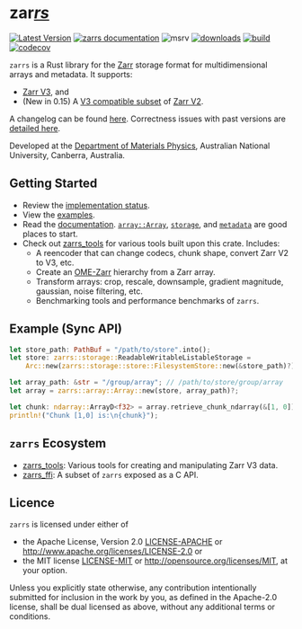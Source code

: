 # zar<u>*rs*</u>

[![Latest Version](https://img.shields.io/crates/v/zarrs.svg)](https://crates.io/crates/zarrs)
[![zarrs documentation](https://docs.rs/zarrs/badge.svg)](https://docs.rs/zarrs)
![msrv](https://img.shields.io/crates/msrv/zarrs)
[![downloads](https://img.shields.io/crates/d/zarrs)](https://crates.io/crates/zarrs)
[![build](https://github.com/LDeakin/zarrs/actions/workflows/ci.yml/badge.svg)](https://github.com/LDeakin/zarrs/actions/workflows/ci.yml)
[![codecov](https://codecov.io/gh/LDeakin/zarrs/graph/badge.svg?token=OBKJQNAZPP)](https://codecov.io/gh/LDeakin/zarrs)

`zarrs` is a Rust library for the [Zarr](https://zarr.dev) storage format for multidimensional arrays and metadata. It supports:
 - [Zarr V3](https://zarr-specs.readthedocs.io/en/latest/v3/core/v3.0.html), and
 - (New in 0.15) A [V3 compatible subset](https://docs.rs/zarrs/latest/zarrs/#implementation-status) of [Zarr V2](https://zarr-specs.readthedocs.io/en/latest/v2/v2.0.html).

A changelog can be found [here](https://github.com/LDeakin/zarrs/blob/main/CHANGELOG.md).
Correctness issues with past versions are [detailed here](https://github.com/LDeakin/zarrs/blob/main/doc/correctness_issues.md).

Developed at the [Department of Materials Physics](https://physics.anu.edu.au/research/mp/), Australian National University, Canberra, Australia.

## Getting Started
- Review the [implementation status](https://docs.rs/zarrs/latest/zarrs/#implementation-status).
- View the [examples](https://github.com/LDeakin/zarrs/tree/main/examples).
- Read the [documentation](https://docs.rs/zarrs/latest/zarrs/). [`array::Array`](https://docs.rs/zarrs/latest/zarrs/array/struct.Array.html), [`storage`](https://docs.rs/zarrs/latest/zarrs/storage/index.html), and [`metadata`](https://docs.rs/zarrs/latest/zarrs/metadata/index.html) are good places to start.
- Check out [zarrs_tools](https://github.com/LDeakin/zarrs_tools) for various tools built upon this crate. Includes:
  - A reencoder that can change codecs, chunk shape, convert Zarr V2 to V3, etc.
  - Create an [OME-Zarr](https://ngff.openmicroscopy.org/latest/) hierarchy from a Zarr array.
  - Transform arrays: crop, rescale, downsample, gradient magnitude, gaussian, noise filtering, etc.
  - Benchmarking tools and performance benchmarks of `zarrs`.

## Example (Sync API)
```rust
let store_path: PathBuf = "/path/to/store".into();
let store: zarrs::storage::ReadableWritableListableStorage =
    Arc::new(zarrs::storage::store::FilesystemStore::new(&store_path)?);

let array_path: &str = "/group/array"; // /path/to/store/group/array
let array = zarrs::array::Array::new(store, array_path)?;

let chunk: ndarray::ArrayD<f32> = array.retrieve_chunk_ndarray(&[1, 0])?;
println!("Chunk [1,0] is:\n{chunk}");
```

## `zarrs` Ecosystem
- [zarrs_tools](https://github.com/LDeakin/zarrs_tools): Various tools for creating and manipulating Zarr V3 data.
- [zarrs_ffi](https://github.com/LDeakin/zarrs_ffi): A subset of `zarrs` exposed as a C API.

## Licence
`zarrs` is licensed under either of
 - the Apache License, Version 2.0 [LICENSE-APACHE](./LICENCE-APACHE) or <http://www.apache.org/licenses/LICENSE-2.0> or
 - the MIT license [LICENSE-MIT](./LICENCE-MIT) or <http://opensource.org/licenses/MIT>, at your option.

Unless you explicitly state otherwise, any contribution intentionally submitted for inclusion in the work by you, as defined in the Apache-2.0 license, shall be dual licensed as above, without any additional terms or conditions.
